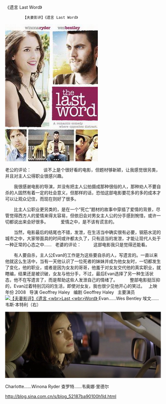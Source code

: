 《遗言 Last Word》

			【夫妻影评】《遗言 Last Word》

![](./img/52187ba9t82eb7ddb772d&690.jpg)



老公的评论：
 
　　谈不上是个很好看的电影，但题材够新颖，让我感觉很另类，并且对主人公得职业很感兴趣。
 

　　我很感谢电影的导演，并没有把主人公拍摄成那种很俗的人，那种劝人不要自杀的人固然有着一定的社会意义，但那样的话，恐怕这部电影要花多的多的成本才可以让观众记住，而现在则好了很多。
 

　　比主人公职业更另类的，是在一个“死亡”题材的故事中穿插了爱情的背景，尽管觉得西方人的爱情来得太容易，但依旧会对男女主人公的分手感到惋惜，或许一切都说出来会好很多。
 
　　爱情之中，是不该有谎言的。
 

　　当然，电影最后的结尾也不错，发泄，在生活当中确实很有必要，钢筋水泥的城市之中，大家带面具的时间或许都太久了，只有适当的发泄，才能让现代人处于一种正常的心态之中……
 
老婆的评论：
 
　　这部电影我只是觉得还能看。
 

　　有人要自杀，主人公Evan的工作是为这些要自杀的人，写遗言的。一直以来他就这么生活中，当有一天他认识了一位死者的妹妹并成为他女友时，一切都发生了变化，他的职业，或者是因为女友的哥哥，他羞于对女友交代他的真实职业，就瞎编，结果还是被识破，女友与他分手，不过，最后Evan选择了另一种生活状态，他不在写遗言了，而是帮助这些人发泄自己的情绪了。
 
　　整部电影挺压抑的，Evan过着特别沉闷的生活，即使对女友，我也很少见他开心的笑过。
 
上映年份 2008
 
导演
Geoffrey Haley
 
编剧
Geoffrey Haley
 
主要演员
<a href="http://photo.blog.sina.com.cn/showpic.html#blogid=52187ba90100h1ld&url=http://s6.sinaimg.cn/orignal/52187ba9t82eb8192c895" target="_blank"><img src="http://simg.sinajs.cn/blog7style/images/common/sg_trans.gif" real_src="http://s6.sinaimg.cn/middle/52187ba9t82eb8192c895&690" alt="【夫妻影评】《遗言 &lt;wbr&gt;Last &lt;wbr&gt;Word》" title="【夫妻影评】《遗言 &lt;wbr&gt;Last &lt;wbr&gt;Word》">
</a> Evan……Wes Bentley
埃文……韦斯·本特利（右）
 

![](./img/52187ba9t82eb8330aa27&690.jpg)


Charlotte……Winona Ryder
查罗特……韦奥娜·里德尔							
		
http://blog.sina.com.cn/s/blog_52187ba90100h1ld.html
